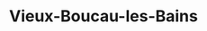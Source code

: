---
title: Vieux-Boucau-les-Bains
url: /vieux-boucau-les-bains/
latitude: 43.786
longitude: -1.399
---